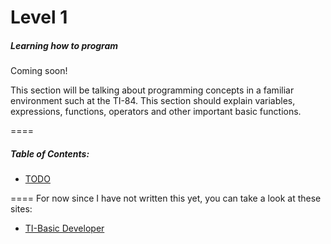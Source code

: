 # Level 1 #
##### *Learning how to program* #####
Coming soon!

This section will be talking about programming concepts in a familiar environment such at the TI-84. This section should explain variables, expressions, functions, operators and other important basic functions.

====

##### Table of Contents: #####
* [TODO](#)


====
For now since I have not written this yet, you can take a look at these sites:

* [TI-Basic Developer](http://tibasicdev.wikidot.com/starter-kit)
